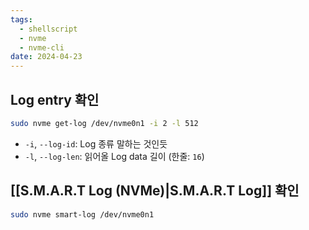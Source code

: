 ```yaml
---
tags:
  - shellscript
  - nvme
  - nvme-cli
date: 2024-04-23
---
```

## Log entry 확인

```bash
sudo nvme get-log /dev/nvme0n1 -i 2 -l 512
```

- `-i`, `--log-id`: Log 종류 말하는 것인듯
- `-l`, `--log-len`: 읽어올 Log data 길이 (한줄: `16`)

## [[S.M.A.R.T Log (NVMe)|S.M.A.R.T Log]] 확인

```bash
sudo nvme smart-log /dev/nvme0n1
```